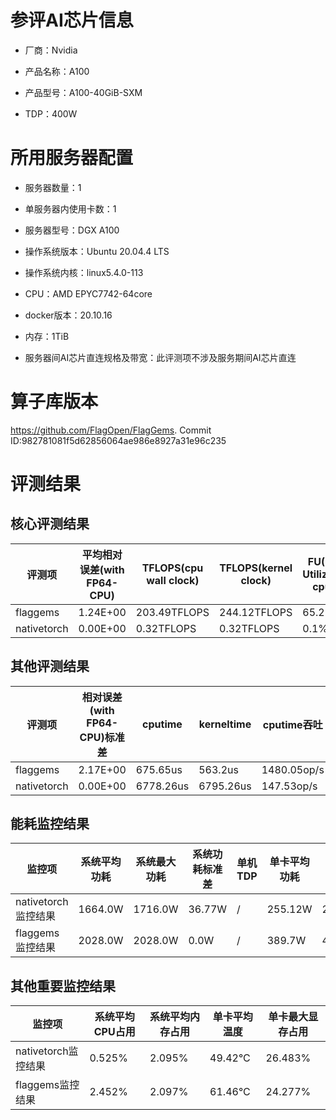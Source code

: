 # 参评AI芯片信息

* 厂商：Nvidia


* 产品名称：A100
* 产品型号：A100-40GiB-SXM
* TDP：400W

# 所用服务器配置

* 服务器数量：1


* 单服务器内使用卡数：1
* 服务器型号：DGX A100
* 操作系统版本：Ubuntu 20.04.4 LTS
* 操作系统内核：linux5.4.0-113
* CPU：AMD EPYC7742-64core
* docker版本：20.10.16
* 内存：1TiB
* 服务器间AI芯片直连规格及带宽：此评测项不涉及服务期间AI芯片直连

# 算子库版本

https://github.com/FlagOpen/FlagGems. Commit ID:982781081f5d62856064ae986e8927a31e96c235

# 评测结果

## 核心评测结果

| 评测项  | 平均相对误差(with FP64-CPU) | TFLOPS(cpu wall clock) | TFLOPS(kernel clock) | FU(FLOPS Utilization)-cputime | FU-kerneltime |
| ---- | -------------- | -------------- | ------------ | ------ | ----- |
| flaggems | 1.24E+00    | 203.49TFLOPS       | 244.12TFLOPS        | 65.22% | 78.24% |
| nativetorch | 0.00E+00    | 0.32TFLOPS      | 0.32TFLOPS      | 0.1%      | 0.1%    |

## 其他评测结果

| 评测项  | 相对误差(with FP64-CPU)标准差 | cputime | kerneltime | cputime吞吐 | kerneltime吞吐 | 无预热时延 | 预热后时延 |
| ---- | -------------- | -------------- | ------------ | ------------ | -------------- | -------------- | ------------ |
| flaggems | 2.17E+00    | 675.65us       | 563.2us        | 1480.05op/s | 1775.57op/s | 1427826.51us | 573.97us |
| nativetorch | 0.00E+00    | 6778.26us       | 6795.26us        | 147.53op/s | 147.16op/s | 9427.55us | 6795.5us |

## 能耗监控结果

| 监控项  | 系统平均功耗  | 系统最大功耗  | 系统功耗标准差 | 单机TDP | 单卡平均功耗 | 单卡最大功耗 | 单卡功耗标准差 | 单卡TDP |
| ---- | ------- | ------- | ------- | ----- | ------------ | ------------ | ------------- | ----- |
| nativetorch监控结果 | 1664.0W | 1716.0W | 36.77W   | /     | 255.12W       | 257.0W      | 3.16W        | 1664.0  |
| flaggems监控结果 | 2028.0W | 2028.0W | 0.0W   | /     | 389.7W       | 414.0W      | 20.76W        | 2028.0  |

## 其他重要监控结果

| 监控项  | 系统平均CPU占用 | 系统平均内存占用 | 单卡平均温度 | 单卡最大显存占用 |
| ---- | --------- | -------- | ------------ | -------------- |
| nativetorch监控结果 | 0.525%    | 2.095%   | 49.42°C       | 26.483%        |
| flaggems监控结果 | 2.452%    | 2.097%   | 61.46°C       | 24.277%        |
